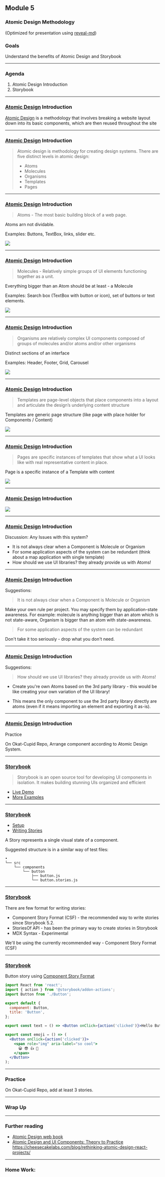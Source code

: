 ## Module 5
### Atomic Design Methodology
(Optimized for presentation using [reveal-md](https://github.com/webpro/reveal-md))

### Goals
Understand the benefits of Atomic Design and Storybook

---

### Agenda
1. Atomic Design Introduction
2. Storybook

---
### [Atomic Design](https://bradfrost.com/blog/post/atomic-web-design/) Introduction
[Atomic Design](http://atomicdesign.bradfrost.com/) is a methodology 
that involves breaking a website layout down into its basic components, 
which are then reused throughout the site

---

### [Atomic Design](https://bradfrost.com/blog/post/atomic-web-design/) Introduction
> Atomic design is methodology for creating design systems. 
> There are five distinct levels in atomic design:
> * Atoms
> * Molecules
> * Organisms
> * Templates
> * Pages

---

### [Atomic Design](https://bradfrost.com/blog/post/atomic-web-design/) Introduction

> Atoms - The most basic building block of a web page. 

Atoms arn not dividable.

Examples: Buttons, TextBox, links, slider etc.

<img src="./assets/atoms.jpg">

---

### [Atomic Design](https://bradfrost.com/blog/post/atomic-web-design/) Introduction

> Molecules - Relatively simple groups of UI elements functioning together as a unit.

Everything bigger than an Atom should be at least - a Molecule 

Examples: Search box (TextBox with button or icon), set of buttons or text elements.

<img src="./assets/molecules.jpg">

---

### [Atomic Design](https://bradfrost.com/blog/post/atomic-web-design/) Introduction

> Organisms are relatively complex UI components composed of groups of molecules and/or atoms and/or other organisms


Distinct sections of an interface

Examples: Header, Footer, Grid, Carousel

<img src="./assets/organisms.jpg.jpg">

---

### [Atomic Design](https://bradfrost.com/blog/post/atomic-web-design/) Introduction

> Templates are page-level objects that place 
> components into a layout and articulate the design’s underlying content structure

Templates are generic page structure (like page with place holder for Components / Content)

<img src="./assets/templates.jpg">

---

### [Atomic Design](https://bradfrost.com/blog/post/atomic-web-design/) Introduction

> Pages are specific instances of templates that show what a 
>UI looks like with real representative content in place. 

Page is a specific instance of a Template with content

<img src="./assets/pages.jpg">

---

### [Atomic Design](https://bradfrost.com/blog/post/atomic-web-design/) Introduction
<img src="./assets/atomic-design-abstract-concrete.png">


---

### [Atomic Design](https://bradfrost.com/blog/post/atomic-web-design/) Introduction
Discussion: Any Issues with this system?

* It is not always clear when a Component is Molecule or Organism
* For some application aspects of the system can be 
redundant (think about a map application with single template)  
* How should we use UI libraries? they already provide us with Atoms!

---

### [Atomic Design](https://bradfrost.com/blog/post/atomic-web-design/) Introduction
Suggestions:
> It is not always clear when a Component is Molecule or Organism

Make your own rule per project. You may specify them by application-state awareness.
For example: molecule is anything bigger than an atom which is not state-aware,
Organism is bigger than an atom with state-awareness.

>For some application aspects of the system can be redundant

Don't take it too seriously - drop what you don't need.

---

### [Atomic Design](https://bradfrost.com/blog/post/atomic-web-design/) Introduction
Suggestions:

> How should we use UI libraries? they already provide us with Atoms!

* Create you're own Atoms based on the 3rd party library - this would be 
like creating your own variation of the UI library!

* This means the only component to use the 3rd party library directly 
are atoms (even if it means importing an element and exporting it as-is).

---

### [Atomic Design](https://bradfrost.com/blog/post/atomic-web-design/) Introduction
Practice 

On Okat-Cupid Repo, Arrange component according to Atomic Design System.

---

### [Storybook](https://storybook.js.org/docs/basics/introduction/)
> Storybook is an open source tool for developing UI components in isolation.
> It makes building stunning UIs organized and efficient 

* [Live Demo](https://storybookjs-next.now.sh/official-storybook/)
* [More Examples](https://storybook.js.org/docs/basics/live-examples/)

---

### [Storybook](https://storybook.js.org/docs/basics/introduction/)
* [Setup](https://storybook.js.org/docs/guides/guide-react/)
* [Writing Stories](https://storybook.js.org/docs/basics/writing-stories/)

A Story represents a single visual state of a component.

Suggested structure is in a similar way of test files:
```
•
└── src
    └── components
        └── button
            ├── button.js
            └── button.stories.js

```

---

### [Storybook](https://storybook.js.org/docs/basics/introduction/)
There are few format for writing stories:
* Component Story Format (CSF) - the recommended way to write stories since Storybook 5.2.
* StoriesOf API - has been the primary way to create stories in Storybook
* MDX Syntax - Experimental

We'll be using the currently recommended way - Component Story Format (CSF)

---

### [Storybook](https://storybook.js.org/docs/basics/introduction/)
Button story using [Component Story Format](https://storybook.js.org/docs/formats/component-story-format/)
```jsx harmony
import React from 'react';
import { action } from '@storybook/addon-actions';
import Button from './Button';

export default {
  component: Button,
  title: 'Button',
};

export const text = () => <Button onClick={action('clicked')}>Hello Button</Button>;

export const emoji = () => (
  <Button onClick={action('clicked')}>
    <span role="img" aria-label="so cool">
      😀 😎 👍 💯
    </span>
  </Button>
);
```
---

### Practice
On Okat-Cupid Repo, add at least 3 stories.

---

### Wrap Up

---

### Further reading
* [Atomic Design web book](http://atomicdesign.bradfrost.com/table-of-contents/)
* [Atomic Design and UI Components: Theory to Practice](https://blog.bitsrc.io/atomic-design-and-ui-components-theory-to-practice-f200db337c24)
https://cheesecakelabs.com/blog/rethinking-atomic-design-react-projects/

---

### Home Work:

